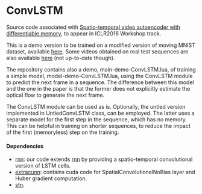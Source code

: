 # ConvLSTM

Source code associated with [Spatio-temporal video autoencoder with differentiable memory](http://arxiv.org/abs/1511.06309), to appear in ICLR2016 Workshop track. 

This is a demo version to be trained on a modified version of moving MNIST dataset, available [here](http://mi.eng.cam.ac.uk/~vp344/). Some videos obtained on real test sequences are also available [here](http://mi.eng.cam.ac.uk/~vp344/) (not up-to-date though). 

The repository contains also a demo, main-demo-ConvLSTM.lua, of training a simple model, model-demo-ConvLSTM.lua, using the ConvLSTM module to predict the next frame in a sequence. The difference between this model and the one in the paper is that the former does not explicitly estimate the optical flow to generate the next frame. 

The ConvLSTM module can be used as is. Optionally, the untied version implemented in UntiedConvLSTM class, can be employed. The latter uses a separate model for the first step in the sequence, which has no memory. This can be helpful in training on shorter sequences, to reduce the impact of the first (memoryless) step on the training.  
 
#### Dependencies
* [rnn](https://github.com/Element-Research/rnn): our code extends [rnn](https://github.com/Element-Research/rnn) by providing a spatio-temporal convolutional version of LSTM cells.
* [extracunn](https://github.com/viorik/extracunn): contains cuda code for SpatialConvolutionalNoBias layer and Huber gradient computation.
* [stn](https://github.com/qassemoquab/stnbhwd).


 

